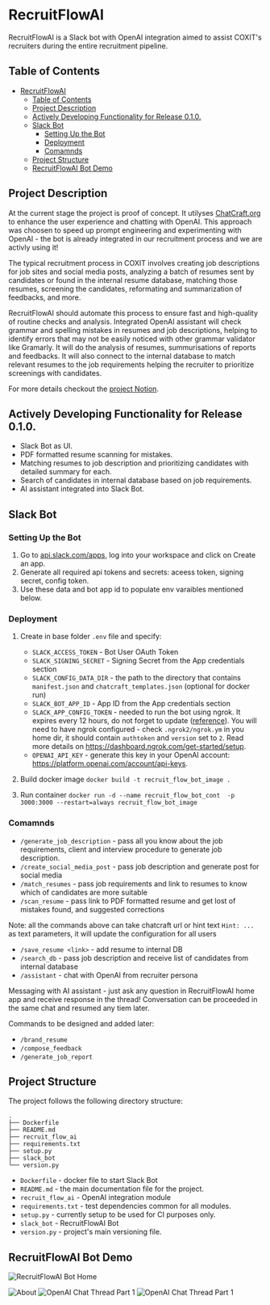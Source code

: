 # RecruitFlowAI
RecruitFlowAI is a Slack bot with OpenAI integration aimed to assist COXIT's recruiters during the entire recruitment pipeline.

## Table of Contents
- [RecruitFlowAI](#recruitflowai)
  - [Table of Contents](#table-of-contents)
  - [Project Description](#project-description)
  - [Actively Developing Functionality for Release 0.1.0.](#actively-developing-functionality-for-release-010)
  - [Slack Bot](#slack-bot)
    - [Setting Up the Bot](#setting-up-the-bot)
    - [Deployment](#deployment)
    - [Comamnds](#comamnds)
  - [Project Structure](#project-structure)
  - [RecruitFlowAI Bot Demo](#recruitflowai-bot-demo)


## Project Description
At the current stage the project is proof of concept. It utilyses [ChatCraft.org](https://chatcraft.org/) to enhance the user experience and chatting with OpenAI. This approach was choosen to speed up prompt engineering and experimenting with OpenAI - the bot is already integrated in our recruitment process and we are activly using it!

The typical recruitment process in COXIT involves creating job descriptions for job sites and social media posts, analyzing a batch of resumes sent by candidates or found in the internal resume database, matching those resumes, screening the candidates, reformating and summarization of feedbacks, and more.

RecruitFlowAI should automate this process to ensure fast and high-quality of routine checks and analysis. Integrated OpenAI assistant will check grammar and spelling mistakes in resumes and job descriptions, helping to identify errors that may not be easily noticed with other grammar validator like Gramarly. It will do the analysis of resumes, summurisations of reports and feedbacks. It will also connect to the internal database to match relevant resumes to the job requirements helping the recruiter to prioritize screenings with candidates.

For more details checkout the [project Notion](https://cotton-radar-ab3.notion.site/CVScanAI-25ca5c0e61fd4ad284796443dd258c3a).

## Actively Developing Functionality for Release 0.1.0.
- Slack Bot as UI.
- PDF formatted resume scanning for mistakes.
- Matching resumes to job description and prioritizing candidates with detailed summary for each. 
- Search of candidates in internal database based on job requirements.
- AI assistant integrated into Slack Bot.

## Slack Bot

### Setting Up the Bot
1. Go to [api.slack.com/apps](https://api.slack.com/apps), log into your workspace and click on Create an app.
2. Generate all required api tokens and secrets: aceess token, signing secret, config token.
3. Use these data and bot app id to populate env varaibles mentioned below. 

### Deployment
1. Create in base folder `.env` file and specify:
   - `SLACK_ACCESS_TOKEN` - Bot User OAuth Token
   - `SLACK_SIGNING_SECRET` - Signing Secret from the App credentials section 
   - `SLACK_CONFIG_DATA_DIR` - the path to the directory that contains `manifest.json` and `chatcraft_templates.json` (optional for docker run)
   - `SLACK_BOT_APP_ID` - App ID from the App credentials section 
   - `SLACK_APP_CONFIG_TOKEN` - needed to run the bot using ngrok. It expires every 12 hours, do not forget to update ([reference](https://api.slack.com/authentication/config-tokens)). You will need to have ngrok configured -  check `.ngrok2/ngrok.ym` in you home dir, it should contain `authtoken` and `version` set to `2`. Read more details on https://dashboard.ngrok.com/get-started/setup.
   - `OPENAI_API_KEY` - generate this key in your OpenAI account: https://platform.openai.com/account/api-keys.

2. Build docker image `docker build -t recruit_flow_bot_image .`
3. Run container `docker run -d --name recruit_flow_bot_cont  -p 3000:3000 --restart=always recruit_flow_bot_image`


### Comamnds
- `/generate_job_description` - pass all you know about the job requirements, client and interview procedure to generate job description.
- `/create_social_media_post` - pass job description and generate post for social media
- `/match_resumes` - pass job requirements and link to resumes to know which of candidates are more suitable
- `/scan_resume` - pass link to PDF formatted resume and get lost of mistakes found, and suggested corrections

Note: all the commands above can take chatcraft url or hint text `Hint: ...` as text parameters, it will update the configuration for all users

- `/save_resume <link>` - add resume to internal DB
- `/search_db` - pass job description and receive list of candidates from internal database
- `/assistant` - chat with OpenAI from recruiter persona

Messaging with AI assistant - just ask any question in RecruitFlowAI home app and receive response in the thread! Conversation can be proceeded in the same chat and resumed any tiem later.

Commands to be designed and added later:
- `/brand_resume`
- `/compose_feedback`
- `/generate_job_report`

## Project Structure
The project follows the following directory structure:
```
.
├── Dockerfile
├── README.md
├── recruit_flow_ai
├── requirements.txt
├── setup.py
├── slack_bot
└── version.py
```

- `Dockerfile` - docker file to start Slack Bot
- `README.md` - the main documentation file for the project.
- `recruit_flow_ai` - OpenAI integration module
- `requirements.txt` - test dependencies common for all modules.
- `setup.py`  - currently setup to be used for CI purposes only.
- `slack_bot` - RecruitFlowAI Bot  
- `version.py` - project's main versioning file.

## RecruitFlowAI Bot Demo
![RecruitFlowAI Bot Home](https://github.com/COXIT-CO/RecruitFlowAI/blob/dev/media/RecruitFlowAI_Home.png)

![About](https://github.com/COXIT-CO/RecruitFlowAI/blob/dev/media/RecruitFlowAI_Commands.png)
![OpenAI Chat Thread Part 1](https://github.com/COXIT-CO/RecruitFlowAI/blob/dev/media/RecruitFlowAI_ChatThread_1.png)
![OpenAI Chat Thread Part 1](https://github.com/COXIT-CO/RecruitFlowAI/blob/dev/media/RecruitFlowAI_ChatThread_2.png)

